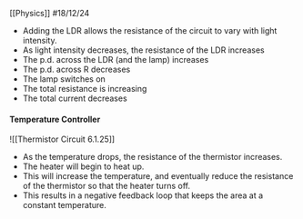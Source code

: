 [[Physics]]
#18/12/24

- Adding the LDR allows the resistance of the circuit to vary with light intensity.
- As light intensity decreases, the resistance of the LDR increases
- The p.d. across the LDR (and the lamp) increases
- The p.d. across R  decreases
- The lamp switches on
- The total resistance is increasing 
- The total current decreases

#### Temperature Controller
![[Thermistor Circuit 6.1.25]]
- As the temperature drops, the resistance of the thermistor increases. 
- The heater will begin to heat up. 
- This will increase the temperature, and eventually reduce the resistance of the thermistor so that the heater turns off. 
- This results in a negative feedback loop that keeps the area at a constant temperature.